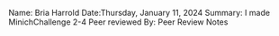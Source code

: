 Name: Bria Harrold
Date:Thursday, January 11, 2024
Summary: I made MinichChallenge 2-4
Peer reviewed By: 
Peer Review Notes
